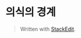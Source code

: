 # 의식의 경계



> Written with [StackEdit](https://stackedit.io/).
<!--stackedit_data:
eyJoaXN0b3J5IjpbLTEzMDU1MTM4ODddfQ==
-->